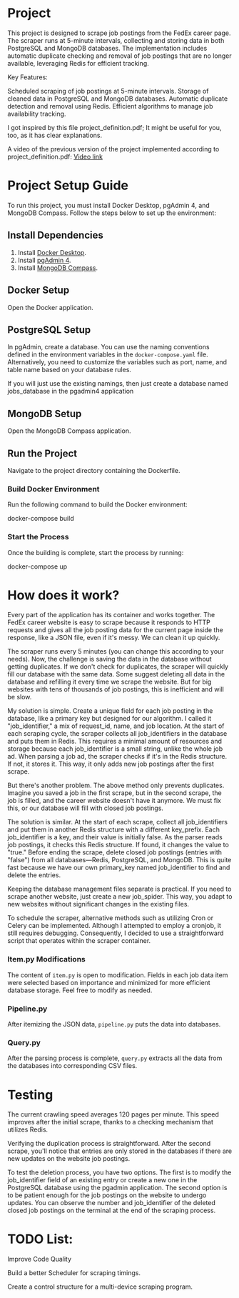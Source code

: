 
# Project 
This project is designed to scrape job postings from the FedEx career page. The scraper runs at 5-minute intervals, collecting and storing data in both PostgreSQL and MongoDB databases. The implementation includes automatic duplicate checking and removal of job postings that are no longer available, leveraging Redis for efficient tracking.

Key Features:

Scheduled scraping of job postings at 5-minute intervals.
Storage of cleaned data in PostgreSQL and MongoDB databases.
Automatic duplicate detection and removal using Redis.
Efficient algorithms to manage job availability tracking.


I got inspired by this file project_definition.pdf; It might be useful for you, too, as it has clear explanations. 

A video of the previous version of the project implemented according to project_definition.pdf: 
[Video link](https://youtu.be/YthLCzunf-E)

# Project Setup Guide

To run this project, you must install Docker Desktop, pgAdmin 4, and MongoDB Compass. Follow the steps below to set up the environment:

## Install Dependencies

1. Install [Docker Desktop](https://www.docker.com/products/docker-desktop).
2. Install [pgAdmin 4](https://www.pgadmin.org/download/).
3. Install [MongoDB Compass](https://www.mongodb.com/try/download/compass).

## Docker Setup

Open the Docker application.


## PostgreSQL Setup

In pgAdmin, create a database. You can use the naming conventions defined in the environment variables in the `docker-compose.yaml` file. Alternatively, you need to customize the variables such as port, name, and table name based on your database rules.

If you will just use the existing namings, then just create a database named jobs_database in the pgadmin4 application

## MongoDB Setup

Open the MongoDB Compass application.

## Run the Project

Navigate to the project directory containing the Dockerfile.

### Build Docker Environment

Run the following command to build the Docker environment:

docker-compose build

### Start the Process

Once the building is complete, start the process by running:

docker-compose up


# How does it work?

Every part of the application has its container and works together. The FedEx career website is easy to scrape because it responds to HTTP requests and gives all the job posting data for the current page inside the response, like a JSON file, even if it's messy. We can clean it up quickly.

The scraper runs every 5 minutes (you can change this according to your needs). Now, the challenge is saving the data in the database without getting duplicates. If we don't check for duplicates, the scraper will quickly fill our database with the same data. Some suggest deleting all data in the database and refilling it every time we scrape the website. But for big websites with tens of thousands of job postings, this is inefficient and will be slow.

My solution is simple. Create a unique field for each job posting in the database, like a primary key but designed for our algorithm. I called it "job_identifier," a mix of request_id, name, and job location. At the start of each scraping cycle, the scraper collects all job_identifiers in the database and puts them in Redis. This requires a minimal amount of resources and storage because each job_identifier is a small string, unlike the whole job ad. When parsing a job ad, the scraper checks if it's in the Redis structure. If not, it stores it. This way, it only adds new job postings after the first scrape.

But there's another problem. The above method only prevents duplicates. Imagine you saved a job in the first scrape, but in the second scrape, the job is filled, and the career website doesn't have it anymore. We must fix this, or our database will fill with closed job postings.

The solution is similar. At the start of each scrape, collect all job_identifiers and put them in another Redis structure with a different key_prefix. Each job_identifier is a key, and their value is initially false. As the parser reads job postings, it checks this Redis structure. If found, it changes the value to "true." Before ending the scrape, delete closed job postings (entries with "false") from all databases—Redis, PostgreSQL, and MongoDB. This is quite fast because we have our own primary_key named job_identifier to find and delete the entries.

Keeping the database management files separate is practical. If you need to scrape another website, just create a new job_spider. This way, you adapt to new websites without significant changes in the existing files.

To schedule the scraper, alternative methods such as utilizing Cron or Celery can be implemented. Although I attempted to employ a cronjob, it still requires debugging. Consequently, I decided to use a straightforward script that operates within the scraper container.

### Item.py Modifications

The content of `item.py` is open to modification. Fields in each job data item were selected based on importance and minimized for more efficient database storage. Feel free to modify as needed.

### Pipeline.py

After itemizing the JSON data, `pipeline.py` puts the data into databases.

### Query.py

After the parsing process is complete, `query.py` extracts all the data from the databases into corresponding CSV files.


# Testing
The current crawling speed averages 120 pages per minute. This speed improves after the initial scrape, thanks to a checking mechanism that utilizes Redis.

Verifying the duplication process is straightforward. After the second scrape, you'll notice that entries are only stored in the databases if there are new updates on the website job postings.

To test the deletion process, you have two options. The first is to modify the job_identifier field of an existing entry or create a new one in the PostgreSQL database using the pgadmin application. The second option is to be patient enough for the job postings on the website to undergo updates. You can observe the number and job_identifier of the deleted closed job postings on the terminal at the end of the scraping process.


# TODO List:

Improve Code Quality

Build a better Scheduler for scraping timings.

Create a control structure for a multi-device scraping program. 
